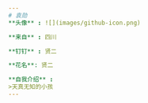 ```yaml
---
# 袁勋
**头像** : ![](images/github-icon.png)

**来自** : 四川

**钉钉** : 贤二

**花名**: 贤二

**自我介绍** : 
>天真无知的小孩
---
```

